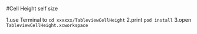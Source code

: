 #Cell Height self size

1.use Terminal to `cd xxxxxx/TableviewCellHeight`
2.print `pod install`
3.open `TableviewCellHeight.xcworkspace`

